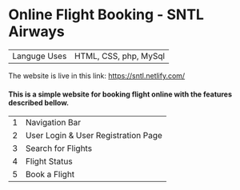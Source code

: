 # Online Flight Booking - SNTL Airways

<table>
  <tr>
    <td> Languge Uses </td>
    <td> HTML, CSS, php, MySql</td>
  </tr>
</table>


The website is live in this link: https://sntl.netlify.com/

#### This is a simple website for booking flight online with the features described bellow. 
<table>
  <tr>
    <td> 1 </td>
    <td> Navigation Bar</td>
  </tr>
  <tr>
    <td> 2 </td>
    <td> User Login & User Registration Page</td>
  </tr>
  <tr>
    <td> 3 </td>
    <td> Search for Flights </td>
  </tr>
  <tr>
    <td> 4 </td>
    <td> Flight Status </td>
  </tr>
  <tr>
    <td> 5 </td>
    <td> Book a Flight </td>
  </tr>
  
</table>


